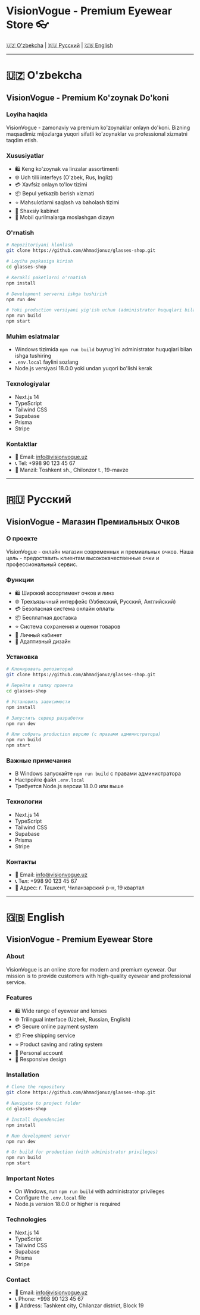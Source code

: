 # VisionVogue - Premium Eyewear Store 👓

[🇺🇿 O'zbekcha](#ozbekcha) | [🇷🇺 Русский](#русский) | [🇬🇧 English](#english)

---

# 🇺🇿 O'zbekcha

## VisionVogue - Premium Ko'zoynak Do'koni

### Loyiha haqida
VisionVogue - zamonaviy va premium ko'zoynaklar onlayn do'koni. Bizning maqsadimiz mijozlarga yuqori sifatli ko'zoynaklar va professional xizmatni taqdim etish.

### Xususiyatlar
- 🛍️ Keng ko'zoynak va linzalar assortimenti
- 🌐 Uch tilli interfeys (O'zbek, Rus, Ingliz)
- 💳 Xavfsiz onlayn to'lov tizimi
- 📦 Bepul yetkazib berish xizmati
- ⭐ Mahsulotlarni saqlash va baholash tizimi
- 👤 Shaxsiy kabinet
- 📱 Mobil qurilmalarga moslashgan dizayn

### O'rnatish
```bash
# Repozitoriyani klonlash
git clone https://github.com/Ahmadjonuz/glasses-shop.git

# Loyiha papkasiga kirish
cd glasses-shop

# Kerakli paketlarni o'rnatish
npm install

# Development serverni ishga tushirish
npm run dev

# Yoki production versiyani yig'ish uchun (administrator huquqlari bilan)
npm run build
npm start
```

### Muhim eslatmalar
- Windows tizimida `npm run build` buyrug'ini administrator huquqlari bilan ishga tushiring
- `.env.local` faylini sozlang
- Node.js versiyasi 18.0.0 yoki undan yuqori bo'lishi kerak

### Texnologiyalar
- Next.js 14
- TypeScript
- Tailwind CSS
- Supabase
- Prisma
- Stripe

### Kontaktlar
- 📧 Email: info@visionvogue.uz
- 📞 Tel: +998 90 123 45 67
- 📍 Manzil: Toshkent sh., Chilonzor t., 19-mavze

---

# 🇷🇺 Русский

## VisionVogue - Магазин Премиальных Очков

### О проекте
VisionVogue - онлайн магазин современных и премиальных очков. Наша цель - предоставить клиентам высококачественные очки и профессиональный сервис.

### Функции
- 🛍️ Широкий ассортимент очков и линз
- 🌐 Трехъязычный интерфейс (Узбекский, Русский, Английский)
- 💳 Безопасная система онлайн оплаты
- 📦 Бесплатная доставка
- ⭐ Система сохранения и оценки товаров
- 👤 Личный кабинет
- 📱 Адаптивный дизайн

### Установка
```bash
# Клонировать репозиторий
git clone https://github.com/Ahmadjonuz/glasses-shop.git

# Перейти в папку проекта
cd glasses-shop

# Установить зависимости
npm install

# Запустить сервер разработки
npm run dev

# Или собрать production версию (с правами администратора)
npm run build
npm start
```

### Важные примечания
- В Windows запускайте `npm run build` с правами администратора
- Настройте файл `.env.local`
- Требуется Node.js версии 18.0.0 или выше

### Технологии
- Next.js 14
- TypeScript
- Tailwind CSS
- Supabase
- Prisma
- Stripe

### Контакты
- 📧 Email: info@visionvogue.uz
- 📞 Тел: +998 90 123 45 67
- 📍 Адрес: г. Ташкент, Чиланзарский р-н, 19 квартал

---

# 🇬🇧 English

## VisionVogue - Premium Eyewear Store

### About
VisionVogue is an online store for modern and premium eyewear. Our mission is to provide customers with high-quality eyewear and professional service.

### Features
- 🛍️ Wide range of eyewear and lenses
- 🌐 Trilingual interface (Uzbek, Russian, English)
- 💳 Secure online payment system
- 📦 Free shipping service
- ⭐ Product saving and rating system
- 👤 Personal account
- 📱 Responsive design

### Installation
```bash
# Clone the repository
git clone https://github.com/Ahmadjonuz/glasses-shop.git

# Navigate to project folder
cd glasses-shop

# Install dependencies
npm install

# Run development server
npm run dev

# Or build for production (with administrator privileges)
npm run build
npm start
```

### Important Notes
- On Windows, run `npm run build` with administrator privileges
- Configure the `.env.local` file
- Node.js version 18.0.0 or higher is required

### Technologies
- Next.js 14
- TypeScript
- Tailwind CSS
- Supabase
- Prisma
- Stripe

### Contact
- 📧 Email: info@visionvogue.uz
- 📞 Phone: +998 90 123 45 67
- 📍 Address: Tashkent city, Chilanzar district, Block 19

